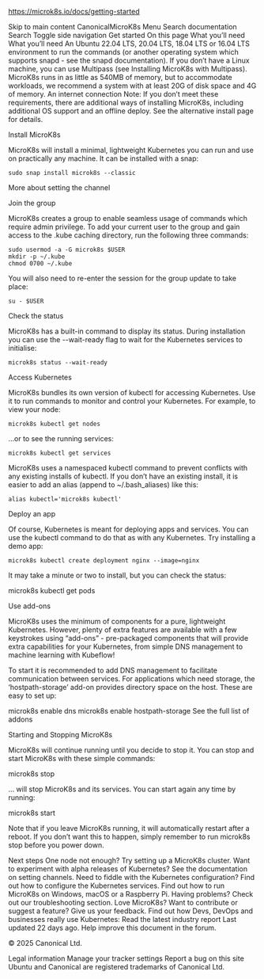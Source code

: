 https://microk8s.io/docs/getting-started

Skip to main content
CanonicalMicroK8s
Menu
Search documentation
Search
 Toggle side navigation
Get started
On this page
What you’ll need
What you’ll need
An Ubuntu 22.04 LTS, 20.04 LTS, 18.04 LTS or 16.04 LTS environment to run the commands (or another operating system which supports snapd - see the snapd documentation). If you don’t have a Linux machine, you can use Multipass (see Installing MicroK8s with Multipass).
MicroK8s runs in as little as 540MB of memory, but to accommodate workloads, we recommend a system with at least 20G of disk space and 4G of memory.
An internet connection
Note: If you don’t meet these requirements, there are additional ways of installing MicroK8s, including additional OS support and an offline deploy. See the alternative install page for details.

Install MicroK8s

MicroK8s will install a minimal, lightweight Kubernetes you can run and use on practically any machine. It can be installed with a snap:
```
sudo snap install microk8s --classic
```
More about setting the channel

Join the group

MicroK8s creates a group to enable seamless usage of commands which require admin privilege. To add your current user to the group and gain access to the .kube caching directory, run the following three commands:
```
sudo usermod -a -G microk8s $USER
mkdir -p ~/.kube
chmod 0700 ~/.kube
```
You will also need to re-enter the session for the group update to take place:
```
su - $USER
```
Check the status

MicroK8s has a built-in command to display its status. During installation you can use the --wait-ready flag to wait for the Kubernetes services to initialise:
```
microk8s status --wait-ready
```
Access Kubernetes

MicroK8s bundles its own version of kubectl for accessing Kubernetes. Use it to run commands to monitor and control your Kubernetes. For example, to view your node:
```
microk8s kubectl get nodes
```
…or to see the running services:
```
microk8s kubectl get services
```
MicroK8s uses a namespaced kubectl command to prevent conflicts with any existing installs of kubectl. If you don’t have an existing install, it is easier to add an alias (append to ~/.bash_aliases) like this:
```
alias kubectl='microk8s kubectl'
```
Deploy an app

Of course, Kubernetes is meant for deploying apps and services. You can use the kubectl command to do that as with any Kubernetes. Try installing a demo app:
```
microk8s kubectl create deployment nginx --image=nginx
```
It may take a minute or two to install, but you can check the status:

microk8s kubectl get pods

Use add-ons

MicroK8s uses the minimum of components for a pure, lightweight Kubernetes. However, plenty of extra features are available with a few keystrokes using “add-ons” - pre-packaged components that will provide extra capabilities for your Kubernetes, from simple DNS management to machine learning with Kubeflow!

To start it is recommended to add DNS management to facilitate communication between services. For applications which need storage, the ‘hostpath-storage’ add-on provides directory space on the host. These are easy to set up:

microk8s enable dns
microk8s enable hostpath-storage
See the full list of addons

Starting and Stopping MicroK8s

MicroK8s will continue running until you decide to stop it. You can stop and start MicroK8s with these simple commands:

microk8s stop

… will stop MicroK8s and its services. You can start again any time by running:

microk8s start

Note that if you leave MicroK8s running, it will automatically restart after a reboot. If you don’t want this to happen, simply remember to run microk8s stop before you power down.

Next steps
One node not enough? Try setting up a MicroK8s cluster.
Want to experiment with alpha releases of Kubernetes? See the documentation on setting channels.
Need to fiddle with the Kubernetes configuration? Find out how to configure the Kubernetes services.
Find out how to run MicroK8s on Windows, macOS or a Raspberry Pi.
Having problems? Check out our troubleshooting section.
Love MicroK8s? Want to contribute or suggest a feature? Give us your feedback.
Find out how Devs, DevOps and businesses really use Kubernetes: Read the latest industry report
Last updated 22 days ago. Help improve this document in the forum.

© 2025 Canonical Ltd.

Legal information
Manage your tracker settings
Report a bug on this site
Ubuntu and Canonical are registered trademarks of Canonical Ltd.
